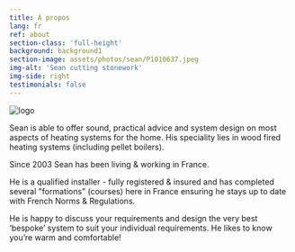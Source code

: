 ```yaml
---
title: À propos
lang: fr
ref: about
section-class: 'full-height'
background: background1
section-image: assets/photos/sean/P1010637.jpeg
img-alt: 'Sean cutting stonework'
img-side: right
testimonials: false
---
```

<img class="logo align-left" alt="logo" src="{{ 'assets/images/sean-logo.png' | relative_url }}" />

Sean is able to offer sound, practical advice and system design on most aspects of heating systems for the home. His speciality lies in wood fired heating systems (including pellet boilers).

Since 2003 Sean has been living & working in France.

He is a qualified installer - fully registered & insured and has completed several "formations" (courses) here in France ensuring he stays up to date with French Norms &amp; Regulations.

He is happy to discuss your requirements and design the very best ‘bespoke’ system to suit your individual requirements. He likes to know you’re warm and comfortable!